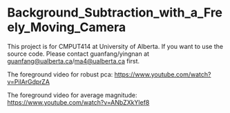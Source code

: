 # Background_Subtraction_with_a_Freely_Moving_Camera
This project is for CMPUT414 at University of Alberta. If you want to use the source code. Please contact guanfang/yingnan at guanfang@ualberta.ca/ma4@ualberta.ca first.

The foreground video for robust pca: https://www.youtube.com/watch?v=PilArGdprZA

The foreground video for average magnitude: https://www.youtube.com/watch?v=ANbZXkYlef8 
